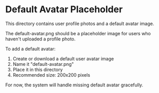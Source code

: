 # Default Avatar Placeholder

This directory contains user profile photos and a default avatar image.

The default-avatar.png should be a placeholder image for users who haven't uploaded a profile photo.

To add a default avatar:
1. Create or download a default user avatar image
2. Name it "default-avatar.png" 
3. Place it in this directory
4. Recommended size: 200x200 pixels

For now, the system will handle missing default avatar gracefully.
